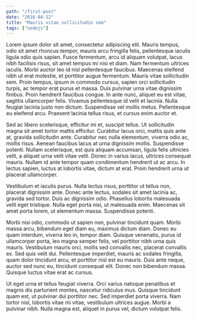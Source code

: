 ```yaml
---
path: "/first-post"
date: "2016-04-12"
title: "Mauris vitae sollicitudin sem"
tags: ["nodejs"]
---
```


Lorem ipsum dolor sit amet, consectetur adipiscing elit. Mauris tempus, odio sit amet rhoncus tempor, mauris arcu fringilla felis, pellentesque iaculis ligula odio quis sapien. Fusce fermentum, arcu id aliquam volutpat, lacus nibh facilisis risus, sit amet tempus mi nisi et diam. Nam fermentum ultrices iaculis. Morbi auctor leo id nisl pellentesque faucibus. Maecenas eleifend nibh ut erat molestie, et porttitor augue fermentum. Mauris vitae sollicitudin sem. Proin tempus, ipsum in commodo cursus, sapien orci sollicitudin turpis, ac tempor erat purus et massa. Duis pulvinar urna vitae dignissim finibus. Proin hendrerit faucibus congue. In ante nunc, aliquet eu est vitae, sagittis ullamcorper felis. Vivamus pellentesque id velit et lacinia. Nulla feugiat lacinia justo non dictum. Suspendisse vel mollis metus. Pellentesque eu eleifend arcu. Praesent lacinia tellus risus, et cursus enim auctor et.

Sed ac libero scelerisque, efficitur mi et, suscipit tellus. Ut sollicitudin magna sit amet tortor mattis efficitur. Curabitur lacus orci, mattis quis ante at, gravida sollicitudin ante. Curabitur nec nulla elementum, viverra odio ac, mollis risus. Aenean faucibus lacus at urna dignissim mollis. Suspendisse potenti. Nullam scelerisque, est quis aliquam accumsan, ligula felis ultricies velit, a aliquet urna velit vitae velit. Donec in varius lacus, ultrices consequat mauris. Nullam id ante tempor quam condimentum hendrerit ut ac arcu. In lectus sapien, luctus at lobortis vitae, dictum at erat. Proin hendrerit urna ut placerat ullamcorper.

Vestibulum et iaculis purus. Nulla lectus risus, porttitor ut tellus non, placerat dignissim ante. Donec ante lectus, sodales sit amet lacinia ac, gravida sed tortor. Duis ac dignissim odio. Phasellus lobortis malesuada velit eget tristique. Nulla eget porta nisi, ut malesuada enim. Maecenas sit amet porta lorem, ut elementum massa. Suspendisse potenti.

Morbi nisi odio, commodo ut sapien non, pulvinar tincidunt quam. Morbi massa arcu, bibendum eget diam eu, maximus dictum diam. Donec eu quam interdum, viverra leo in, tempor diam. Quisque venenatis, purus id ullamcorper porta, leo magna semper felis, vel porttitor nibh urna quis mauris. Vestibulum mauris orci, mollis sed convallis nec, placerat convallis ex. Sed quis velit dui. Pellentesque imperdiet, mauris ac sodales fringilla, quam dolor tincidunt arcu, et porttitor nisl est eu mauris. Duis ante neque, auctor sed nunc eu, tincidunt consequat elit. Donec non bibendum massa. Quisque luctus vitae erat ac cursus.

Ut eget urna et tellus feugiat viverra. Orci varius natoque penatibus et magnis dis parturient montes, nascetur ridiculus mus. Quisque tincidunt quam est, ut pulvinar dui porttitor nec. Sed imperdiet porta viverra. Nam tortor nisl, lobortis vitae mi vitae, vestibulum ultrices augue. Morbi a pulvinar nibh. Nulla magna est, aliquet in purus vel, dictum volutpat felis.
